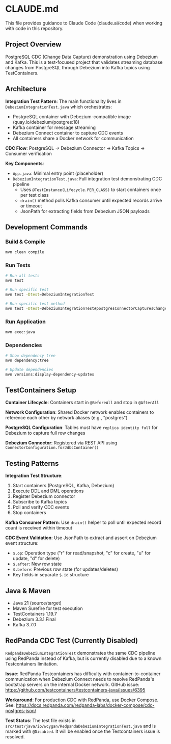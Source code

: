 # CLAUDE.md

This file provides guidance to Claude Code (claude.ai/code) when working with code in this repository.

## Project Overview

PostgreSQL CDC (Change Data Capture) demonstration using Debezium and Kafka. This is a test-focused project that validates streaming database changes from PostgreSQL through Debezium into Kafka topics using TestContainers.

## Architecture

**Integration Test Pattern**: The main functionality lives in `DebeziumIntegrationTest.java` which orchestrates:
- PostgreSQL container with Debezium-compatible image (quay.io/debezium/postgres:18)
- Kafka container for message streaming
- Debezium Connect container to capture CDC events
- All containers share a Docker network for communication

**CDC Flow**: PostgreSQL → Debezium Connector → Kafka Topics → Consumer verification

**Key Components**:
- `App.java`: Minimal entry point (placeholder)
- `DebeziumIntegrationTest.java`: Full integration test demonstrating CDC pipeline
  - Uses `@TestInstance(Lifecycle.PER_CLASS)` to start containers once per test class
  - `drain()` method polls Kafka consumer until expected records arrive or timeout
  - JsonPath for extracting fields from Debezium JSON payloads

## Development Commands

### Build & Compile
```bash
mvn clean compile
```

### Run Tests
```bash
# Run all tests
mvn test

# Run specific test
mvn test -Dtest=DebeziumIntegrationTest

# Run specific test method
mvn test -Dtest=DebeziumIntegrationTest#postgresConnectorCapturesChanges
```

### Run Application
```bash
mvn exec:java
```

### Dependencies
```bash
# Show dependency tree
mvn dependency:tree

# Update dependencies
mvn versions:display-dependency-updates
```

## TestContainers Setup

**Container Lifecycle**: Containers start in `@BeforeAll` and stop in `@AfterAll`

**Network Configuration**: Shared Docker network enables containers to reference each other by network aliases (e.g., "postgres")

**PostgreSQL Configuration**: Tables must have `replica identity full` for Debezium to capture full row changes

**Debezium Connector**: Registered via REST API using `ConnectorConfiguration.forJdbcContainer()`

## Testing Patterns

**Integration Test Structure**:
1. Start containers (PostgreSQL, Kafka, Debezium)
2. Execute DDL and DML operations
3. Register Debezium connector
4. Subscribe to Kafka topics
5. Poll and verify CDC events
6. Stop containers

**Kafka Consumer Pattern**: Use `drain()` helper to poll until expected record count is received within timeout

**CDC Event Validation**: Use JsonPath to extract and assert on Debezium event structure:
- `$.op`: Operation type ("r" for read/snapshot, "c" for create, "u" for update, "d" for delete)
- `$.after`: New row state
- `$.before`: Previous row state (for updates/deletes)
- Key fields in separate `$.id` structure

## Java & Maven

- Java 21 (source/target)
- Maven Surefire for test execution
- TestContainers 1.19.7
- Debezium 3.3.1.Final
- Kafka 3.7.0

## RedPanda CDC Test (Currently Disabled)

`RedpandaDebeziumIntegrationTest` demonstrates the same CDC pipeline using RedPanda instead of Kafka, but is currently disabled due to a known Testcontainers limitation.

**Issue**: RedPanda Testcontainers has difficulty with container-to-container communication when Debezium Connect needs to resolve RedPanda's bootstrap servers on the internal Docker network. GitHub issue: https://github.com/testcontainers/testcontainers-java/issues/6395

**Workaround**: For production CDC with RedPanda, use Docker Compose. See: https://docs.redpanda.com/redpanda-labs/docker-compose/cdc-postgres-json/

**Test Status**: The test file exists in `src/test/java/io/wcygan/RedpandaDebeziumIntegrationTest.java` and is marked with `@Disabled`. It will be enabled once the Testcontainers issue is resolved.
